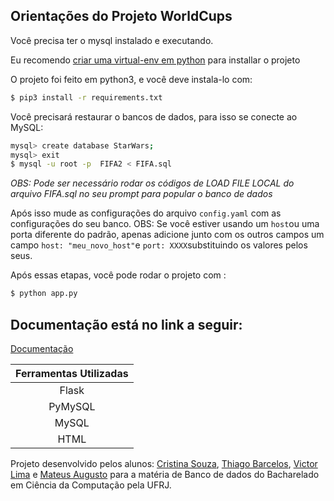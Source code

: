 ## Orientações do Projeto WorldCups

Você precisa ter o mysql instalado e executando.

Eu recomendo [criar uma virtual-env em python](https://docs.python.org/pt-br/3/library/venv.html) para installar o projeto

O projeto foi feito em python3, e você deve instala-lo com:

```sh
$ pip3 install -r requirements.txt
```

Você precisará restaurar o bancos de dados, para isso se conecte ao MySQL:

```sh
mysql> create database StarWars;
mysql> exit
$ mysql -u root -p  FIFA2 < FIFA.sql
```

*OBS: Pode ser necessário rodar os códigos de LOAD FILE LOCAL do arquivo FIFA.sql no seu prompt para popular o banco de dados*

Após isso mude as configurações do arquivo `config.yaml` com as configurações do seu banco.
OBS: Se você estiver usando um `host`ou uma porta diferente do padrão, apenas adicione junto com os outros campos um campo `host: "meu_novo_host"`e `port: XXXX`substituindo os valores pelos seus.

Após essas etapas, você pode rodar o projeto com :

```sh
$ python app.py
```

## Documentação está no link a seguir:

[Documentação](https://docs.google.com/document/d/17qOWRfYog9Y8ruOXzzrAD5BVnU_-JRKM/edit?usp=sharing&ouid=111957843050007930631&rtpof=true&sd=true)

| Ferramentas Utilizadas |
| :-----------------------:|
| Flask |
|PyMySQL|
| MySQL |
| HTML  |

Projeto desenvolvido pelos alunos: [Cristina Souza](https://www.linkedin.com/in/cris-tina/), [Thiago Barcelos](https://www.linkedin.com/in/thiago-barcellos), [Victor Lima](https://www.linkedin.com/in/victorplima/) e [Mateus Augusto](https://www.linkedin.com/in/mateusaffonso/) para a matéria de Banco de dados do Bacharelado em Ciência da Computação pela UFRJ.
